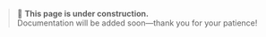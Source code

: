 > 🚧 **This page is under construction.**  
> Documentation will be added soon—thank you for your patience!
